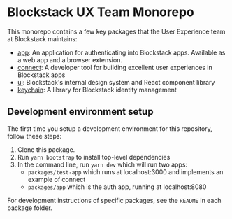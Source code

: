 # Blockstack UX Team Monorepo

This monorepo contains a few key packages that the User Experience team at Blockstack maintains:

- [app](./packages/app): An application for authenticating into Blockstack apps. Available as a web app and a browser extension.
- [connect](./packages/connect): A developer tool for building excellent user experiences in Blockstack apps
- [ui](./packages/ui): Blockstack's internal design system and React component library
- [keychain](./packages/keychain): A library for Blockstack identity management

## Development environment setup

The first time you setup a development environment for this repository, follow these steps:

1. Clone this package.
2. Run `yarn bootstrap` to install top-level dependencies
3. In the command line, run `yarn dev` which will run two apps:
    - `packages/test-app` which runs at localhost:3000 and implements an example of connect
    - `packages/app` which is the auth app, running at localhost:8080

For development instructions of specific packages, see the `README` in each package folder.
